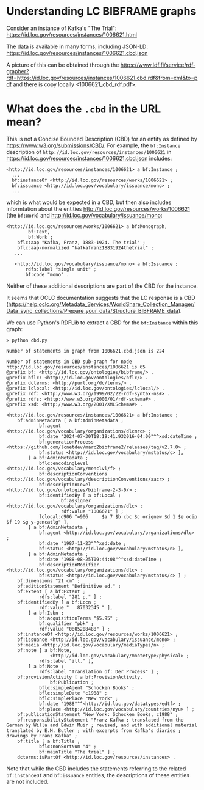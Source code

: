 # Understanding LC BIBFRAME graphs

Consider an instance of Kafka's "The Trial": <https://id.loc.gov/resources/instances/1006621.html>

The data is available in many forms, including JSON-LD: <https://id.loc.gov/resources/instances/1006621.cbd.json>

A picture of this can be obtained through the <https://www.ldf.fi/service/rdf-grapher?rdf=https://id.loc.gov/resources/instances/1006621.cbd.rdf&from=xml&to=pdf> and there is copy locally <1006621_cbd_rdf.pdf>.

# What does the `.cbd` in the URL mean?

This is not a Concise Bounded Description (CBD) for an entity as defined by <https://www.w3.org/submissions/CBD/>. For example, the `bf:Instance` description of `http://id.loc.gov/resources/instances/1006621` in <https://id.loc.gov/resources/instances/1006621.cbd.json> includes:

```
<http://id.loc.gov/resources/instances/1006621> a bf:Instance ;
  ...
  bf:instanceOf <http://id.loc.gov/resources/works/1006621> ;
  bf:issuance <http://id.loc.gov/vocabulary/issuance/mono> ;
  ...
```

which is what would be expected in a CBD, but then also includes informtation about the entities <http://id.loc.gov/resources/works/1006621> (the `bf:Work`) and <http://id.loc.gov/vocabulary/issuance/mono>:

```
<http://id.loc.gov/resources/works/1006621> a bf:Monograph,
        bf:Text,
        bf:Work ;
    bflc:aap "Kafka, Franz, 1883-1924. The trial" ;
    bflc:aap-normalized "kafkafranz18831924thetrial" ;
   ...

   <http://id.loc.gov/vocabulary/issuance/mono> a bf:Issuance ;
       rdfs:label "single unit" ;
       bf:code "mono" .
```

Neither of these additional descriptions are part of the CBD for the instance.

It seems that OCLC documentation suggests that the LC response is a CBD (<https://help.oclc.org/Metadata_Services/WorldShare_Collection_Manager/Data_sync_collections/Prepare_your_data/Structure_BIBFRAME_data>).

We can use Python's RDFLib to extract a CBD for the `bf:Instance` within this graph:

```
> python cbd.py

Number of statements in graph from 1006621.cbd.json is 224

Number of statements in CBD sub-graph for node http://id.loc.gov/resources/instances/1006621 is 65
@prefix bf: <http://id.loc.gov/ontologies/bibframe/> .
@prefix bflc: <http://id.loc.gov/ontologies/bflc/> .
@prefix dcterms: <http://purl.org/dc/terms/> .
@prefix lclocal: <http://id.loc.gov/ontologies/lclocal/> .
@prefix rdf: <http://www.w3.org/1999/02/22-rdf-syntax-ns#> .
@prefix rdfs: <http://www.w3.org/2000/01/rdf-schema#> .
@prefix xsd: <http://www.w3.org/2001/XMLSchema#> .

<http://id.loc.gov/resources/instances/1006621> a bf:Instance ;
    bf:adminMetadata [ a bf:AdminMetadata ;
            bf:agent <http://id.loc.gov/vocabulary/organizations/dlcmrc> ;
            bf:date "2024-07-30T18:19:41.932016-04:00"^^xsd:dateTime ;
            bf:generationProcess <https://github.com/lcnetdev/marc2bibframe2/releases/tag/v2.7.0> ;
            bf:status <http://id.loc.gov/vocabulary/mstatus/c> ],
        [ a bf:AdminMetadata ;
            bflc:encodingLevel <http://id.loc.gov/vocabulary/menclvl/f> ;
            bf:descriptionConventions <http://id.loc.gov/vocabulary/descriptionConventions/aacr> ;
            bf:descriptionLevel <http://id.loc.gov/ontologies/bibframe-2-3-0/> ;
            bf:identifiedBy [ a bf:Local ;
                    bf:assigner <http://id.loc.gov/vocabulary/organizations/dlc> ;
                    rdf:value "1006621" ] ;
            lclocal:d906 "=906     $a 7 $b cbc $c orignew $d 1 $e ocip $f 19 $g y-gencatlg" ],
        [ a bf:AdminMetadata ;
            bf:agent <http://id.loc.gov/vocabulary/organizations/dlc> ;
            bf:date "1987-11-23"^^xsd:date ;
            bf:status <http://id.loc.gov/vocabulary/mstatus/n> ],
        [ a bf:AdminMetadata ;
            bf:date "1988-08-25T09:44:08"^^xsd:dateTime ;
            bf:descriptionModifier <http://id.loc.gov/vocabulary/organizations/dlc> ;
            bf:status <http://id.loc.gov/vocabulary/mstatus/c> ] ;
    bf:dimensions "21 cm" ;
    bf:editionStatement "Definitive ed." ;
    bf:extent [ a bf:Extent ;
            rdfs:label "281 p." ] ;
    bf:identifiedBy [ a bf:Lccn ;
            rdf:value "   87032345 " ],
        [ a bf:Isbn ;
            bf:acquisitionTerms "$5.95" ;
            bf:qualifier "pbk" ;
            rdf:value "0805208488" ] ;
    bf:instanceOf <http://id.loc.gov/resources/works/1006621> ;
    bf:issuance <http://id.loc.gov/vocabulary/issuance/mono> ;
    bf:media <http://id.loc.gov/vocabulary/mediaTypes/n> ;
    bf:note [ a bf:Note,
                <http://id.loc.gov/vocabulary/mnotetype/physical> ;
            rdfs:label "ill." ],
        [ a bf:Note ;
            rdfs:label "Translation of: Der Prozess" ] ;
    bf:provisionActivity [ a bf:ProvisionActivity,
                bf:Publication ;
            bflc:simpleAgent "Schocken Books" ;
            bflc:simpleDate "c1988" ;
            bflc:simplePlace "New York" ;
            bf:date "1988"^^<http://id.loc.gov/datatypes/edtf> ;
            bf:place <http://id.loc.gov/vocabulary/countries/nyu> ] ;
    bf:publicationStatement "New York: Schocken Books, c1988" ;
    bf:responsibilityStatement "Franz Kafka ; translated from the German by Willa and Edwin Muir ; revised, and with additional material translated by E.M. Butler ; with excerpts from Kafka's diaries ; drawings by Franz Kafka" ;
    bf:title [ a bf:Title ;
            bflc:nonSortNum "4" ;
            bf:mainTitle "The trial" ] ;
    dcterms:isPartOf <http://id.loc.gov/resources/instances> .
```

Note that while the CBD includes the statements referring to the related `bf:instanceOf` and `bf:issuance` entities, the descriptions of these entities are not included.
